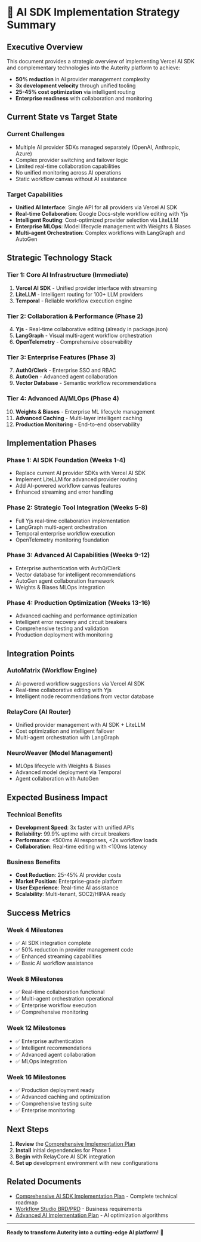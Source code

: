 # 🎯 AI SDK Implementation Strategy Summary

## Executive Overview

This document provides a strategic overview of implementing Vercel AI SDK and complementary technologies into the Auterity platform to achieve:

- **50% reduction** in AI provider management complexity
- **3x development velocity** through unified tooling  
- **25-45% cost optimization** via intelligent routing
- **Enterprise readiness** with collaboration and monitoring

## Current State vs Target State

### Current Challenges
- Multiple AI provider SDKs managed separately (OpenAI, Anthropic, Azure)
- Complex provider switching and failover logic
- Limited real-time collaboration capabilities
- No unified monitoring across AI operations
- Static workflow canvas without AI assistance

### Target Capabilities
- **Unified AI Interface**: Single API for all providers via Vercel AI SDK
- **Real-time Collaboration**: Google Docs-style workflow editing with Yjs
- **Intelligent Routing**: Cost-optimized provider selection via LiteLLM
- **Enterprise MLOps**: Model lifecycle management with Weights & Biases
- **Multi-agent Orchestration**: Complex workflows with LangGraph and AutoGen

## Strategic Technology Stack

### Tier 1: Core AI Infrastructure (Immediate)
1. **Vercel AI SDK** - Unified provider interface with streaming
2. **LiteLLM** - Intelligent routing for 100+ LLM providers
3. **Temporal** - Reliable workflow execution engine

### Tier 2: Collaboration & Performance (Phase 2)
4. **Yjs** - Real-time collaborative editing (already in package.json)
5. **LangGraph** - Visual multi-agent workflow orchestration
6. **OpenTelemetry** - Comprehensive observability

### Tier 3: Enterprise Features (Phase 3)
7. **Auth0/Clerk** - Enterprise SSO and RBAC
8. **AutoGen** - Advanced agent collaboration
9. **Vector Database** - Semantic workflow recommendations

### Tier 4: Advanced AI/MLOps (Phase 4)
10. **Weights & Biases** - Enterprise ML lifecycle management
11. **Advanced Caching** - Multi-layer intelligent caching
12. **Production Monitoring** - End-to-end observability

## Implementation Phases

### Phase 1: AI SDK Foundation (Weeks 1-4)
- Replace current AI provider SDKs with Vercel AI SDK
- Implement LiteLLM for advanced provider routing
- Add AI-powered workflow canvas features
- Enhanced streaming and error handling

### Phase 2: Strategic Tool Integration (Weeks 5-8)
- Full Yjs real-time collaboration implementation
- LangGraph multi-agent orchestration
- Temporal enterprise workflow execution
- OpenTelemetry monitoring foundation

### Phase 3: Advanced AI Capabilities (Weeks 9-12)
- Enterprise authentication with Auth0/Clerk
- Vector database for intelligent recommendations
- AutoGen agent collaboration framework
- Weights & Biases MLOps integration

### Phase 4: Production Optimization (Weeks 13-16)
- Advanced caching and performance optimization
- Intelligent error recovery and circuit breakers
- Comprehensive testing and validation
- Production deployment with monitoring

## Integration Points

### AutoMatrix (Workflow Engine)
- AI-powered workflow suggestions via Vercel AI SDK
- Real-time collaborative editing with Yjs
- Intelligent node recommendations from vector database

### RelayCore (AI Router)
- Unified provider management with AI SDK + LiteLLM
- Cost optimization and intelligent failover
- Multi-agent orchestration with LangGraph

### NeuroWeaver (Model Management)
- MLOps lifecycle with Weights & Biases
- Advanced model deployment via Temporal
- Agent collaboration with AutoGen

## Expected Business Impact

### Technical Benefits
- **Development Speed**: 3x faster with unified APIs
- **Reliability**: 99.9% uptime with circuit breakers
- **Performance**: <500ms AI responses, <2s workflow loads
- **Collaboration**: Real-time editing with <100ms latency

### Business Benefits
- **Cost Reduction**: 25-45% AI provider costs
- **Market Position**: Enterprise-grade platform
- **User Experience**: Real-time AI assistance
- **Scalability**: Multi-tenant, SOC2/HIPAA ready

## Success Metrics

### Week 4 Milestones
- ✅ AI SDK integration complete
- ✅ 50% reduction in provider management code
- ✅ Enhanced streaming capabilities
- ✅ Basic AI workflow assistance

### Week 8 Milestones  
- ✅ Real-time collaboration functional
- ✅ Multi-agent orchestration operational
- ✅ Enterprise workflow execution
- ✅ Comprehensive monitoring

### Week 12 Milestones
- ✅ Enterprise authentication
- ✅ Intelligent recommendations
- ✅ Advanced agent collaboration
- ✅ MLOps integration

### Week 16 Milestones
- ✅ Production deployment ready
- ✅ Advanced caching and optimization
- ✅ Comprehensive testing suite
- ✅ Enterprise monitoring

## Next Steps

1. **Review** the [Comprehensive Implementation Plan](./COMPREHENSIVE_AI_SDK_IMPLEMENTATION_PLAN.md)
2. **Install** initial dependencies for Phase 1
3. **Begin** with RelayCore AI SDK integration
4. **Set up** development environment with new configurations

## Related Documents

- [Comprehensive AI SDK Implementation Plan](./COMPREHENSIVE_AI_SDK_IMPLEMENTATION_PLAN.md) - Complete technical roadmap
- [Workflow Studio BRD/PRD](./WORKFLOW_STUDIO_BRD_PRD.md) - Business requirements
- [Advanced AI Implementation Plan](./ADVANCED_AI_IMPLEMENTATION_PLAN.md) - AI optimization algorithms

---

**Ready to transform Auterity into a cutting-edge AI platform!** 🚀
